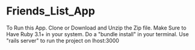 # Friends_List_App
To Run this App.
Clone or Download and Unzip the Zip file.
Make Sure to Have Ruby 3.1+ in your system.
Do a "bundle install" in your terminal.
Use "rails server" to run the project on lhost:3000
